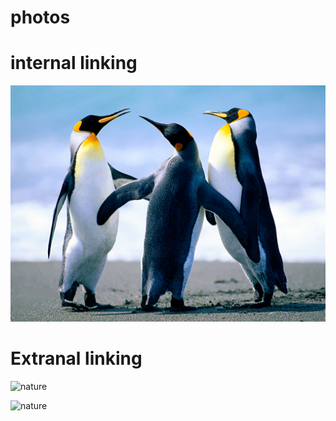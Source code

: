 # photos 

# internal linking
![try these](./pic/Penguins.jpg)

# Extranal linking
![nature](https://www.gettyimages.com/gi-resources/images/frontdoor/creative/PanoramicImagesRM/FD_image.jpg)

![nature](https://github.com/ShashankMS9/AZ-104-MicrosoftAzureAdministrator/blob/stage/Instructions/CloudLabs.AI/Images/Virtual%20Networking%20Ex1-t2-p1.png)

